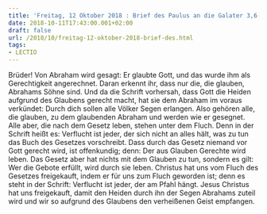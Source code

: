 ```yaml
---
title: 'Freitag, 12 Oktober 2018 : Brief des Paulus an die Galater 3,6-14.'
date: 2018-10-11T17:43:00.001+02:00
draft: false
url: /2018/10/freitag-12-oktober-2018-brief-des.html
tags: 
- LECTIO
---
```


Brüder! Von Abraham wird gesagt: Er glaubte Gott, und das wurde ihm als Gerechtigkeit angerechnet. Daran erkennt ihr, dass nur die, die glauben, Abrahams Söhne sind. Und da die Schrift vorhersah, dass Gott die Heiden aufgrund des Glaubens gerecht macht, hat sie dem Abraham im voraus verkündet: Durch dich sollen alle Völker Segen erlangen. Also gehören alle, die glauben, zu dem glaubenden Abraham und werden wie er gesegnet. Alle aber, die nach dem Gesetz leben, stehen unter dem Fluch. Denn in der Schrift heißt es: Verflucht ist jeder, der sich nicht an alles hält, was zu tun das Buch des Gesetzes vorschreibt. Dass durch das Gesetz niemand vor Gott gerecht wird, ist offenkundig; denn: Der aus Glauben Gerechte wird leben. Das Gesetz aber hat nichts mit dem Glauben zu tun, sondern es gilt: Wer die Gebote erfüllt, wird durch sie leben. Christus hat uns vom Fluch des Gesetzes freigekauft, indem er für uns zum Fluch geworden ist; denn es steht in der Schrift: Verflucht ist jeder, der am Pfahl hängt. Jesus Christus hat uns freigekauft, damit den Heiden durch ihn der Segen Abrahams zuteil wird und wir so aufgrund des Glaubens den verheißenen Geist empfangen.